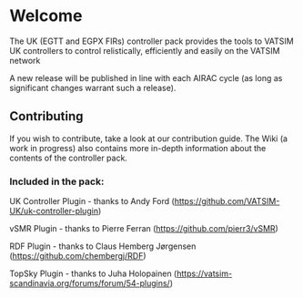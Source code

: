 # Welcome
The UK (EGTT and EGPX FIRs) controller pack provides the tools to VATSIM UK controllers to control relistically, efficiently and easily on the VATSIM network

A new release will be published in line with each AIRAC cycle (as long as significant changes warrant such a release).

## Contributing
If you wish to contribute, take a look at our contribution guide. The Wiki (a work in progress) also contains more in-depth information about the contents of the controller pack.

### Included in the pack:
UK Controller Plugin - thanks to Andy Ford (https://github.com/VATSIM-UK/uk-controller-plugin)

vSMR Plugin - thanks to Pierre Ferran (https://github.com/pierr3/vSMR)

RDF Plugin - thanks to Claus Hemberg Jørgensen (https://github.com/chembergj/RDF)

TopSky Plugin - thanks to Juha Holopainen (https://vatsim-scandinavia.org/forums/forum/54-plugins/)
